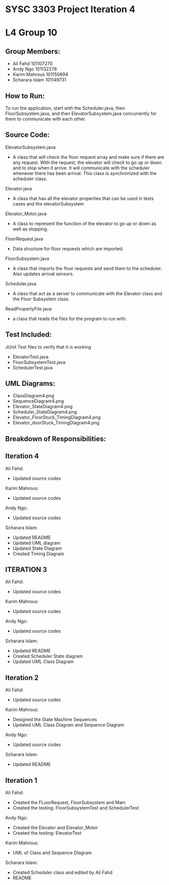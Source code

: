 # SYSC 3303 Project Iteration 4
# L4 Group 10

## Group Members:
 - Ali Fahd 101107270
 - Andy Ngo 101132278
 - Karim Mahrous 101150894
 - Scharara Islam 101149731

## How to Run:
To run the application, start with the Scheduler.java, then FloorSubsystem.java, and then ElevatorSubsystem.java concurrently for them to communicate with each other.


## Source Code:
ElevatorSubsystem.java
- A class that will check the floor request array and make sure if there are any request. With the request, the elevator will check to go up or down and to stop when it arrive. It will communicate with the scheduler whenever there has been arrival. This class is synchronized with the scheduler class.

Elevator.java
- A class that has all the elevator properties that can be used in tests cases and the elevatorSubsystem

Elevator_Motor.java
- A class to represent the function of the elevator to go up or down as well as stopping.

FloorRequest.java
- Data structure for floor requests which are imported.

FloorSubsystem.java
- A class that imports the floor requests and send them to the scheduler. Also updates arrival sensors.

Scheduler.java
- A class that act as a server to communicate with the Elevator class and the Floor Subsystem class.

ReadPropertyFile.java
- a class that reads the files for the program to run with.

## Test Included:
JUnit Test files to verify that it is working
- ElevatorTest.java
- FloorSubsystemTest.java
- SchedulerTest.java

## UML Diagrams:
- ClassDiagram4.png
- SequenceDiagram4.png
- Elevator_StateDiagram4.png
- Scheduler_StateDiagram4.png
- Elevator_FloorStuck_TimingDiagram4.png
- Elevator_doorStuck_TimingDiagram4.png

## Breakdown of Responsibilities:
## Iteration 4
Ali Fahd:
- Updated source codes

Karim Mahrous:
- Updated source codes

Andy Ngo:
- Updated source codes

Scharara Islam:
- Updated README
- Updated UML diagram
- Updated State Diagram
- Created Timing Diagram

## ITERATION 3
Ali Fahd:
- Updated source codes

Karim Mahrous:
- Updated source codes

Andy Ngo:
- Updated source codes

Scharara Islam:
- Updated README 
- Created Scheduler State diagram
- Updated UML Class Diagram

## Iteration 2
Ali Fahd:
- Updated source codes

Karim Mahrous:
- Designed the State Machine Sequences 
- Updated UML Class Diagram and Sequence Diagram

Andy Ngo:
- Updated source codes

Scharara Islam:
- Updated README 

## Iteration 1
Ali Fahd:
- Created the FLoorRequest, FloorSubsystem and Main
- Created the testing: FloorSubsystemTest and SchedulerTest

Andy Ngo:
- Created the Elevator and Elevator_Motor
- Created the testing: ElevatorTest

Karim Mahrous:
- UML of Class and Sequence DIagram

Scharara Islam:
- Created Scheduler class and edited by Ali Fahd
- README
